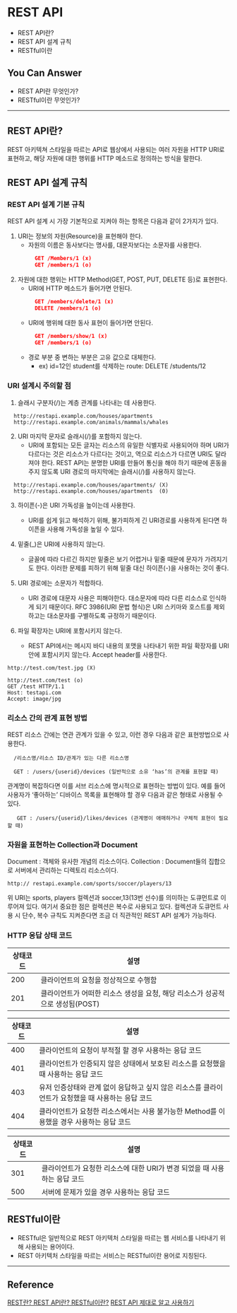 # REST API
<!--Table of Contents-->
- REST API란?
- REST API 설계 규칙
- RESTful이란

## You Can Answer
- REST API란 무엇인가?
- RESTful이란 무엇인가?
---

## REST API란?
REST 아키텍쳐 스타일을 따르는 API로 웹상에서 사용되는 여러 자원을 HTTP URI로 표현하고, 해당 자원에 대한 행위를 HTTP 메소드로 정의하는 방식을 말한다.

## REST API 설계 규칙

### REST API 설계 기본 규칙
REST API 설계 시 가장 기본적으로 지켜야 하는 항목은 다음과 같이 2가지가 있다.
1. URI는 정보의 자원(Resource)을 표현해야 한다.
    - 자원의 이름은 동사보다는 명사를, 대문자보다는 소문자를 사용한다.
      ```Json
        GET /Members/1 (x)
        GET /members/1 (o)
      ```
2. 자원에 대한 행위는 HTTP Method(GET, POST, PUT, DELETE 등)로 표현한다.
    - URI에 HTTP 메소드가 들어가면 안된다.
      ```Json
        GET /members/delete/1 (x)
        DELETE /members/1 (o)
      ```
    - URI에 행위헤 대한 동사 표현이 들어가면 안된다.
      ```Json
        GET /members/show/1 (x)
        GET /members/1 (o)
      ```
    - 경로 부분 중 변하는 부분은 고유 값으로 대체한다.
      * ex) id=12인 student를 삭제하는 route: DELETE /students/12

### URI 설계시 주의할 점
1. 슬래시 구분자(/)는 계층 관계를 나타내는 데 사용한다.
  ```
    http://restapi.example.com/houses/apartments
    http://restapi.example.com/animals/mammals/whales
  ```
2. URI 마지막 문자로 슬래시(/)를 포함하지 않는다.
    - URI에 포함되는 모든 글자는 리소스의 유일한 식별자로 사용되어야 하며 URI가 다르다는 것은 리소스가 다르다는 것이고, 역으로 리소스가 다르면 URI도 달라져야 한다.
    REST API는 분명한 URI를 만들어 통신을 해야 하기 때문에 혼동을 주지 않도록 URI 경로의 마지막에는 슬래시(/)를 사용하지 않는다.
  ```
    http://restapi.example.com/houses/apartments/ (X)
    http://restapi.example.com/houses/apartments  (0)
  ```

3. 하이픈(-)은 URI 가독성을 높이는데 사용한다.
    - URI를 쉽게 읽고 해석하기 위해, 불가피하게 긴 URI경로를 사용하게 된다면 하이픈을 사용해 가독성을 높일 수 있다.

4. 밑줄(_)은 URI에 사용하지 않는다.
    - 글꼴에 따라 다르긴 하지만 밑줄은 보기 어렵거나 밑줄 때문에 문자가 가려지기도 한다. 이러한 문제를 피하기 위해 밑줄 대신 하이픈(-)을 사용하는 것이 좋다.

5. URI 경로에는 소문자가 적합하다.
    - URI 경로에 대문자 사용은 피해야한다. 대소문자에 따라 다른 리소스로 인식하게 되기 때문이다.
    RFC 3986(URI 문법 형식)은 URI 스키마와 호스트를 제외하고는 대소문자를 구별하도록 규정하기 때문이다.

6. 파일 확장자는 URI에 포함시키지 않는다.
    - REST API에서는 메시지 바디 내용의 포맷을 나타내기 위한 파일 확장자를 URI 안에 포함시키지 않는다.
    Accept header를 사용한다.
  ```
  http://test.com/test.jpg (X)

  http://test.com/test (o)
  GET /test HTTP/1.1
  Host: testapi.com
  Accept: image/jpg
  ```
### 리소스 간의 관계 표현 방법
REST 리소스 간에는 연관 관계가 있을 수 있고, 이런 경우 다음과 같은 표현방법으로 사용한다.
```
  /리소스명/리소스 ID/관계가 있는 다른 리소스명

  GET : /users/{userid}/devices (일반적으로 소유 ‘has’의 관계를 표현할 때)
```
관계명이 복잡하다면 이를 서브 리소스에 명시적으로 표현하는 방법이 있다. 예를 들어 사용자가 ‘좋아하는’ 디바이스 목록을 표현해야 할 경우 다음과 같은 형태로 사용될 수 있다.
```
   GET : /users/{userid}/likes/devices (관계명이 애매하거나 구체적 표현이 필요할 때)
```

### 자원을 표현하는 Collection과 Document
Document : 객체와 유사한 개념의 리소스이다.
Collection : Document들의 집합으로 서버에서 관리하는 디렉토리 리소스이다.
```
http:// restapi.example.com/sports/soccer/players/13
```
위 URI는 sports, players 컬렉션과 soccer,13(13번 선수)를 의미하는 도큐먼트로 이루어져 있다.
여기서 중요한 점은 컬렉션은 복수로 사용되고 있다.
컬렉션과 도큐먼트 사용 시 단수, 복수 규칙도 지켜준다면 조금 더 직관적인 REST API 설계가 가능하다.

### HTTP 응답 상태 코드
|상태코드|설명|
|---|---|
|200|클라이언트의 요청을 정상적으로 수행함|
|201|클라이언트가 어떠한 리소스 생성을 요청, 해당 리소스가 성공적으로 생성됨(POST)|

|상태코드|설명|
|---|---|
|400|클라이언트의 요청이 부적절 할 경우 사용하는 응답 코드|
|401|클라이언트가 인증되지 않은 상태에서 보호된 리소스를 요청했을 때 사용하는 응답 코드|
|403|유저 인증상태와 관계 없이 응답하고 싶지 않은 리소스를 클라이언트가 요청했을 때 사용하는 응답 코드|
|404|클라이언트가 요청한 리소스에서는 사용 불가능한 Method를 이용했을 경우 사용하는 응답 코드|

|상태코드|설명|
|---|---|
|301|클라이언트가 요청한 리소스에 대한 URI가 변경 되었을 때 사용하는 응답 코드|
|500|서버에 문제가 있을 경우 사용하는 응답 코드|






## RESTful이란
  - RESTful은 일반적으로 REST 아키텍처 스타일을 따르는 웹 서비스를 나타내기 위해 사용되는 용어이다.
  - REST 아키텍처 스타일을 따르는 서비스는 RESTful이란 용어로 지칭된다.

---
## Reference
[REST란? REST API란? RESTful이란?](https://gmlwjd9405.github.io/2018/09/21/rest-and-restful.html)
[REST API 제대로 알고 사용하기](https://meetup.toast.com/posts/92)
